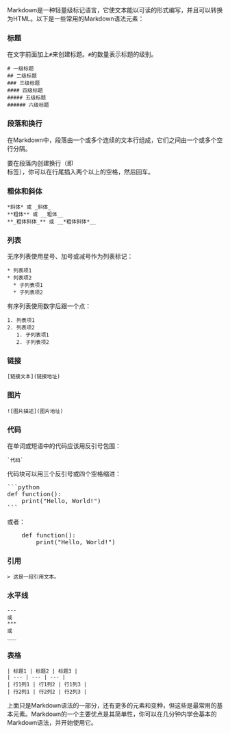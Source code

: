 Markdown是一种轻量级标记语言，它使文本能以可读的形式编写，并且可以转换为HTML。以下是一些常用的Markdown语法元素：

### 标题

在文字前面加上`#`来创建标题。`#`的数量表示标题的级别。

```
# 一级标题
## 二级标题
### 三级标题
#### 四级标题
##### 五级标题
###### 六级标题
```

### 段落和换行

在Markdown中，段落由一个或多个连续的文本行组成，它们之间由一个或多个空行分隔。

要在段落内创建换行（即<br>标签），你可以在行尾插入两个以上的空格，然后回车。

### 粗体和斜体

```
*斜体* 或 _斜体_
**粗体** 或 __粗体__
**_粗体斜体_** 或 __*粗体斜体*__
```

### 列表

无序列表使用星号、加号或减号作为列表标记：

```
* 列表项1
* 列表项2
  * 子列表项1
  * 子列表项2
```

有序列表使用数字后跟一个点：

```
1. 列表项1
2. 列表项2
   1. 子列表项1
   2. 子列表项2
```

### 链接

```
[链接文本](链接地址)
```

### 图片

```
![图片描述](图片地址)
```

### 代码

在单词或短语中的代码应该用反引号包围：

```
`代码`
```

代码块可以用三个反引号或四个空格缩进：

<pre>
```python
def function():
    print("Hello, World!")
```
</pre>

或者：

<pre>
    def function():
        print("Hello, World!")
</pre>

### 引用

```
> 这是一段引用文本。
```

### 水平线

```
---
或
***
或
___
```

### 表格

```
| 标题1 | 标题2 | 标题3 |
| --- | --- | --- |
| 行1列1 | 行1列2 | 行1列3 |
| 行2列1 | 行2列2 | 行2列3 |
```

上面只是Markdown语法的一部分，还有更多的元素和变种，但这些是最常用的基本元素。Markdown的一个主要优点是其简单性，你可以在几分钟内学会基本的Markdown语法，并开始使用它。